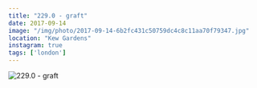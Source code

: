 ```yaml
---
title: "229.0 - graft"
date: 2017-09-14
image: "/img/photo/2017-09-14-6b2fc431c50759dc4c8c11aa70f79347.jpg"
location: "Kew Gardens"
instagram: true
tags: ['london']
---
```


![229.0 - graft](/img/photo/2017-09-14-6b2fc431c50759dc4c8c11aa70f79347.jpg)
